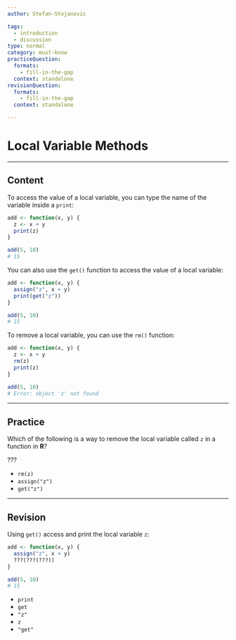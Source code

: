 ```yaml
---
author: Stefan-Stojanovic

tags:
  - introduction
  - discussion
type: normal
category: must-know
practiceQuestion:
  formats:
    - fill-in-the-gap
  context: standalone
revisionQuestion:
  formats:
    - fill-in-the-gap
  context: standalone

---
```


# Local Variable Methods

---

## Content

To access the value of a local variable, you can type the name of the variable inside a `print`:

```r
add <- function(x, y) {
  z <- x + y
  print(z)
}

add(5, 10)
# 15
```

You can also use the `get()` function to access the value of a local variable:
```r
add <- function(x, y) {
  assign("z", x + y)
  print(get("z"))
}

add(5, 10)
# 15
```

To remove a local variable, you can use the `rm()` function:
```r
add <- function(x, y) {
  z <- x + y
  rm(z)
  print(z)
}

add(5, 10)
# Error: object 'z' not found
```

---
## Practice

Which of the following is a way to remove the local variable called `z` in a function in **R**?

???

- `rm(z)`
- `assign("z")`
- `get("z") `

---
## Revision

Using `get()` access and print the local variable `z`:
```r
add <- function(x, y) {
  assign("z", x + y)
  ???(???(???))
}

add(5, 10)
# 15
```

- `print`
- `get`
- `"z"`
- `z`
- `"get"`